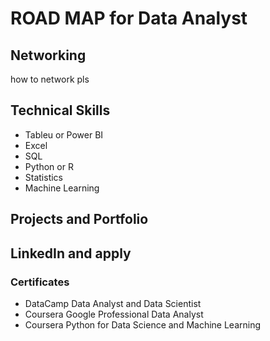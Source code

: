 # ROAD MAP for Data Analyst

## Networking
how to network pls

## Technical Skills
- Tableu or Power BI
- Excel
- SQL
- Python or R
- Statistics
- Machine Learning

## Projects and Portfolio

## LinkedIn and apply

### Certificates
- DataCamp Data Analyst and Data Scientist
- Coursera Google Professional Data Analyst
- Coursera Python for Data Science and Machine Learning